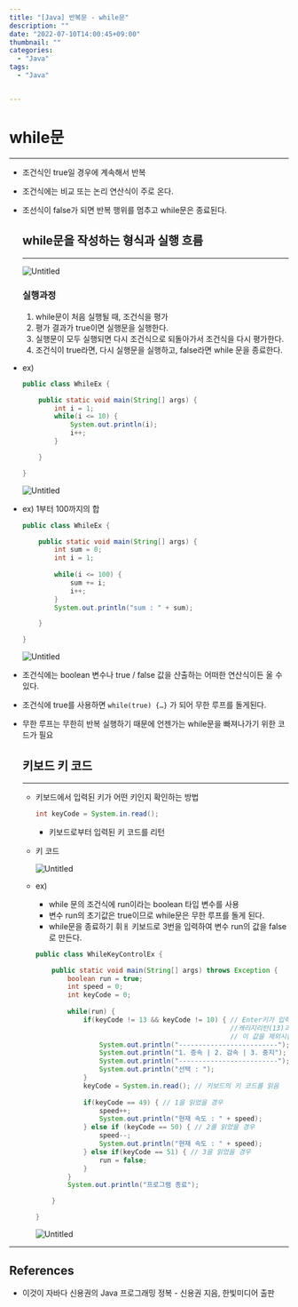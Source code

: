 ```yaml
---
title: "[Java] 반복문 - while문"
description: ""
date: "2022-07-10T14:00:45+09:00"
thumbnail: ""
categories:
  - "Java"
tags:
  - "Java"


---
```

<!--more-->

# while문

---

- 조건식인 true일 경우에 계속해서 반복
- 조건식에는 비교 또는 논리 연산식이 주로 온다.
- 조선식이 false가 되면 반복 행위를 멈추고 while문은 종료된다.
    
    ## while문을 작성하는 형식과 실행 흐름
    
    ---
    
    ![Untitled](/images/lang_java/conditionLoop/반복문_while문/Untitled.png)
    
    ### 실행과정
    
    1. while문이 처음 실행될 때, 조건식을 평가
    2. 평가 결과가 true이면 실행문을 실행한다.
    3. 실행문이 모두 실행되면 다시 조건식으로 되돌아가서 조건식을 다시 평가한다.
    4. 조건식이 true라면, 다시 실행문을 실행하고, false라면 while 문을 종료한다.
- ex)
    
    ```java
    public class WhileEx {
    
    	public static void main(String[] args) {
    		int i = 1;
    		while(i <= 10) {
    			System.out.println(i);
    			i++;
    		}
    
    	}
    
    }
    ```
    
    ![Untitled](/images/lang_java/conditionLoop/반복문_while문/Untitled%201.png)
    
- ex) 1부터 100까지의 합
    
    ```java
    public class WhileEx {
    
    	public static void main(String[] args) {
    		int sum = 0;
    		int i = 1;
    		
    		while(i <= 100) {
    			sum += i;
    			i++;
    		}
    		System.out.println("sum : " + sum);
    
    	}
    
    }
    ```
    
    ![Untitled](/images/lang_java/conditionLoop/반복문_while문/Untitled%202.png)
    
- 조건식에는 boolean 변수나 true / false 값을 산출하는 어떠한 연산식이든 올 수 있다.
- 조건식에 true를 사용하면 `while(true) {…}` 가 되어 무한 루프를 돌게된다.
- 무한 루프는 무한히 반복 실행하기 때문에 언젠가는 while문을 빠져나가기 위한 코드가 필요
    
    ## 키보드 키 코드
    
    ---
    
    - 키보드에서 입력된 키가 어떤 키인지 확인하는 방법
        
        ```java
        int keyCode = System.in.read();
        ```
        
        - 키보드로부터 입력된 키 코드를 리턴
    - 키 코드
        
        ![Untitled](/images/lang_java/conditionLoop/반복문_while문/Untitled%203.png)
        
    - ex)
        - while 문의 조건식에 run이라는 boolean 타입 변수를 사용
        - 변수 run의 초기값은 true이므로 while문은 무한 루프를 돌게 된다.
        - while문을 종료하기 휘ㅐ 키보드로 3번을 입력하여 변수 run의 값을 false로 만든다.
        
        ```java
        public class WhileKeyControlEx {
        
        	public static void main(String[] args) throws Exception {
        		boolean run = true;
        		int speed = 0;
        		int keyCode = 0;
        		
        		while(run) {
        			if(keyCode != 13 && keyCode != 10) { // Enter키가 입력되면 
        												 //캐리지리턴(13)과 라인피드(10)가 입력되므로
        												 // 이 값을 제외시킴
        				System.out.println("-------------------------");
        				System.out.println("1. 증속 | 2. 감속 | 3. 중지");
        				System.out.println("-------------------------");
        				System.out.println("선택 : ");
        			}
        			keyCode = System.in.read(); // 키보드의 키 코드를 읽음
        			
        			if(keyCode == 49) { // 1을 읽었을 경우
        				speed++;
        				System.out.println("현재 속도 : " + speed);
        			} else if (keyCode == 50) { // 2를 읽었을 경우 
        				speed--;
        				System.out.println("현재 속도 : " + speed);
        			} else if(keyCode == 51) { // 3을 읽었을 경우
        				run = false;
        			}
        		}
        		System.out.println("프로그램 종료");
        
        	}
        
        }
        ```
        
        ![Untitled](/images/lang_java/conditionLoop/반복문_while문/Untitled%204.png)
        

---

## References

- 이것이 자바다 신용권의 Java 프로그래밍 정복 - 신용권 지음, 한빛미디어 출판